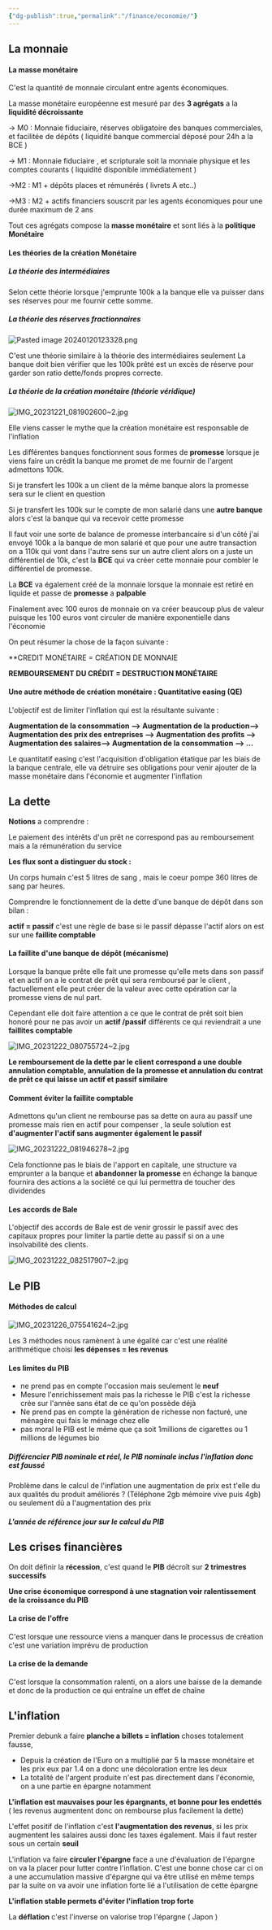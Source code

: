 ```yaml
---
{"dg-publish":true,"permalink":"/finance/economie/"}
---
```




## La monnaie

#### La masse monétaire

C'est la quantité de monnaie circulant entre agents économiques.

La masse monétaire européenne est mesuré par des **3 agrégats** a la **liquidité décroissante**


-> M0 : Monnaie fiduciaire, réserves obligatoire des banques commerciales, et facilitée de dépôts ( liquidité banque commercial déposé pour 24h a la BCE )

-> M1 : Monnaie fiduciaire , et scripturale soit la monnaie physique et les comptes courants ( liquidité disponible immédiatement )

->M2 : M1 + dépôts places et rémunérés ( livrets A etc..)

->M3 : M2 + actifs financiers souscrit par les agents économiques pour une durée maximum de 2 ans


Tout ces agrégats compose la **masse monétaire**  et sont liés à la **politique Monétaire**





#### Les théories de la création Monétaire
#####  La théorie des intermédiaires

Selon cette théorie lorsque j'emprunte 100k a la banque elle va puisser dans ses réserves pour me fournir cette somme. 

##### La théorie des réserves fractionnaires

![Pasted image 20240120123328.png](/img/user/Data/Sources/Pasted%20image%2020240120123328.png)

C'est une théorie similaire à la théorie des intermédiaires seulement La banque doit bien vérifier que les 100k prêté est un excès de réserve pour garder son ratio dette/fonds propres correcte.

##### La théorie de la création monétaire (théorie véridique)


![IMG_20231221_081902600~2.jpg](/img/user/Data/Sources/IMG_20231221_081902600~2.jpg)

Elle viens casser le mythe que la création monétaire est responsable de l'inflation 

Les différentes banques fonctionnent  sous formes de **promesse** lorsque je viens faire un crédit la banque me promet de me fournir de l'argent admettons 100k.

Si je transfert les 100k a un client de la même banque alors la promesse sera sur le client en question 

Si je transfert les 100k sur le compte de mon salarié dans une **autre banque** alors c'est la banque qui va recevoir cette promesse

Il faut voir une sorte de balance de promesse interbancaire si d'un côté j'ai envoyé 100k a la banque de mon salarié et que pour une autre transaction on a 110k qui vont dans l'autre sens sur un autre client alors on a juste un différentiel de 10k, c'est la **BCE** qui va créer cette monnaie pour combler le différentiel de promesse.

La **BCE** va également créé de la monnaie lorsque la monnaie est retiré en liquide et passe de **promesse** a **palpable**

Finalement avec 100 euros de monnaie on va créer beaucoup plus de valeur puisque les 100 euros vont circuler de manière exponentielle dans l'économie 

On peut résumer la chose de la façon suivante :

**CREDIT MONÉTAIRE = CRÉATION DE MONNAIE

**REMBOURSEMENT DU CRÉDIT = DESTRUCTION MONÉTAIRE**

#### Une autre méthode de création monétaire : Quantitative easing (QE)

L'objectif est de limiter l'inflation qui est la résultante suivante : 

**Augmentation de la consommation --> 
Augmentation de la production-->
Augmentation des prix des entreprises -->
Augmentation des profits -->
Augmentation des salaires-->
Augmentation de la consommation --> ...**


Le quantitatif easing c'est l'acquisition d'obligation étatique par les biais de la banque centrale, elle va détruire ses obligations pour venir ajouter de la masse monétaire dans l'économie et augmenter l'inflation



## La dette 

**Notions** a comprendre :

Le paiement des intérêts d'un prêt ne correspond pas au remboursement mais a la rémunération du service 

**Les flux sont a distinguer du stock :**

Un corps humain c'est 5 litres de sang , mais le coeur pompe 360 litres de sang par heures.


Comprendre le fonctionnement de la dette d'une banque de dépôt dans son bilan :

**actif = passif** c'est une règle de base si le passif dépasse l'actif alors on est sur une **faillite comptable**

#### La faillite d'une banque de dépôt (mécanisme)

Lorsque la banque prête elle fait une promesse qu'elle mets dans son passif et en actif on a le contrat de prêt qui sera remboursé par le client , factuellement elle peut créer de la valeur avec cette opération car la promesse viens de nul part.

Cependant elle doit faire attention a ce que le contrat de prêt soit bien honoré pour ne pas avoir un **actif /passif** différents ce qui reviendrait a une **faillites comptable**

![IMG_20231222_080755724~2.jpg](/img/user/Data/Sources/IMG_20231222_080755724~2.jpg)

**Le remboursement de la dette par le client correspond a une double annulation comptable, annulation de la promesse et annulation du contrat de prêt ce qui laisse un actif et passif similaire**


#### Comment éviter la faillite comptable 

Admettons qu'un client ne rembourse pas sa dette on aura au passif une promesse mais rien en actif pour compenser , la seule solution est **d'augmenter l'actif sans augmenter également le passif**

![IMG_20231222_081946278~2.jpg](/img/user/Data/Sources/IMG_20231222_081946278~2.jpg)


Cela fonctionne pas le biais de l'apport en capitale, une structure va emprunter a la banque et **abandonner la promesse** en échange la banque fournira des actions a la société ce qui lui permettra de toucher des dividendes 

#### Les accords de Bale 

L'objectif des accords de Bale est de venir grossir le passif avec des capitaux propres pour limiter la partie dette au passif si on a une insolvabilité des clients.

![IMG_20231222_082517907~2.jpg](/img/user/Data/Sources/IMG_20231222_082517907~2.jpg)








## Le PIB

#### Méthodes de calcul

![IMG_20231226_075541624~2.jpg](/img/user/Data/Sources/IMG_20231226_075541624~2.jpg)

Les 3 méthodes nous ramènent à une égalité car c'est une réalité arithmétique choisi **les dépenses = les revenus**


#### Les limites du PIB 

- ne prend pas en compte l'occasion mais seulement le **neuf**
- Mesure l'enrichissement mais pas la richesse le PIB c'est la richesse crée sur l'année sans état de ce qu'on possède déjà
- Ne prend pas en compte la génération de richesse non facturé, une ménagère qui fais le ménage chez elle 
- pas moral le PIB est le même que ça soit 1millions de cigarettes ou 1 millions de légumes bio 


##### **Différencier PIB nominale et réel, le PIB nominale inclus l'inflation donc est faussé**

Problème dans le calcul de l'inflation une augmentation de prix est t'elle du aux qualités du produit améliorés ? (Téléphone 2gb mémoire vive puis 4gb) ou seulement dû a l'augmentation des prix 


##### L'année de référence jour sur le calcul du PIB 






## Les crises financières

On doit définir la **récession**, c'est quand le **PIB** décroît sur **2 trimestres successifs**

**Une crise économique correspond à une stagnation voir ralentissement de la croissance du PIB**

#### La crise de l'offre 

C'est lorsque une ressource viens a manquer dans le processus de création c'est une variation imprévu de production  

#### La crise de la demande 

C'est lorsque la consommation ralenti, on a alors une baisse de la demande et donc de la production ce qui entraîne un effet de chaîne


## L'inflation

Premier debunk a faire **planche a billets = inflation**  choses totalement fausse,  

- Depuis la création de l'Euro on a multiplié par 5 la masse monétaire et les prix eux par 1.4 on a donc une décoloration entre les deux 
- La totalité de l'argent produite n'est pas directement dans l'économie, on a une partie en épargne notamment

**L'inflation est mauvaises pour les épargnants, et bonne pour les endettés** ( les revenus augmentent donc on rembourse plus facilement la dette)

L'effet positif de l'inflation c'est **l'augmentation des revenus**, si les prix augmentent les salaires aussi donc les taxes également. Mais il faut rester sous un certain **seuil**

L'inflation va faire **circuler l'épargne** face a une d'évaluation de l'épargne on va la placer pour lutter contre l'inflation. C'est une bonne chose car ci on a une accumulation massive d'épargne qui va être utilisé en même temps par la suite on va avoir une inflation forte lié a l'utilisation de cette épargne 

**L'inflation stable permets d'éviter l'inflation trop forte**


La **déflation** c'est l'inverse on valorise trop l'épargne ( Japon )







